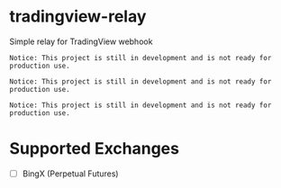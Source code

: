 # tradingview-relay
Simple relay for TradingView webhook

`Notice: This project is still in development and is not ready for production use.`

`Notice: This project is still in development and is not ready for production use.`

`Notice: This project is still in development and is not ready for production use.`

# Supported Exchanges

- [ ] BingX (Perpetual Futures)